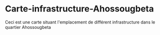 # Carte-infrastructure-Ahossougbeta
Ceci est une carte situant l'emplacement de différent infrastructure dans le quartier Ahossougbeta
